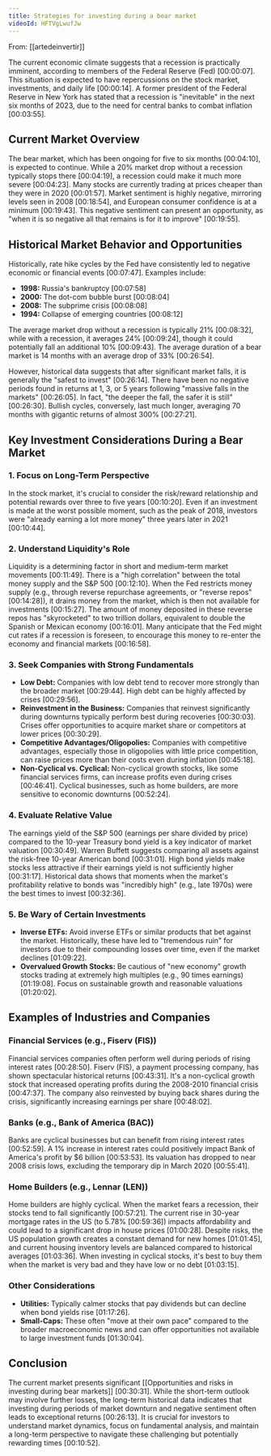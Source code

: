 ```yaml
---
title: Strategies for investing during a bear market
videoId: HFTVgLwufJw
---
```


From: [[artedeinvertir]] <br/> 

The current economic climate suggests that a recession is practically imminent, according to members of the Federal Reserve (Fed) <a class="yt-timestamp" data-t="00:00:07">[00:00:07]</a>. This situation is expected to have repercussions on the stock market, investments, and daily life <a class="yt-timestamp" data-t="00:00:14">[00:00:14]</a>. A former president of the Federal Reserve in New York has stated that a recession is "inevitable" in the next six months of 2023, due to the need for central banks to combat inflation <a class="yt-timestamp" data-t="00:03:55">[00:03:55]</a>.

## Current Market Overview
The bear market, which has been ongoing for five to six months <a class="yt-timestamp" data-t="00:04:10">[00:04:10]</a>, is expected to continue. While a 20% market drop without a recession typically stops there <a class="yt-timestamp" data-t="00:04:19">[00:04:19]</a>, a recession could make it much more severe <a class="yt-timestamp" data-t="00:04:23">[00:04:23]</a>. Many stocks are currently trading at prices cheaper than they were in 2020 <a class="yt-timestamp" data-t="00:01:57">[00:01:57]</a>. Market sentiment is highly negative, mirroring levels seen in 2008 <a class="yt-timestamp" data-t="00:18:54">[00:18:54]</a>, and European consumer confidence is at a minimum <a class="yt-timestamp" data-t="00:19:43">[00:19:43]</a>. This negative sentiment can present an opportunity, as "when it is so negative all that remains is for it to improve" <a class="yt-timestamp" data-t="00:19:55">[00:19:55]</a>.

## Historical Market Behavior and Opportunities
Historically, rate hike cycles by the Fed have consistently led to negative economic or financial events <a class="yt-timestamp" data-t="00:07:47">[00:07:47]</a>. Examples include:
*   **1998:** Russia's bankruptcy <a class="yt-timestamp" data-t="00:07:58">[00:07:58]</a>
*   **2000:** The dot-com bubble burst <a class="yt-timestamp" data-t="00:08:04">[00:08:04]</a>
*   **2008:** The subprime crisis <a class="yt-timestamp" data-t="00:08:08">[00:08:08]</a>
*   **1994:** Collapse of emerging countries <a class="yt-timestamp" data-t="00:08:12">[00:08:12]</a>

The average market drop without a recession is typically 21% <a class="yt-timestamp" data-t="00:08:32">[00:08:32]</a>, while with a recession, it averages 24% <a class="yt-timestamp" data-t="00:09:24">[00:09:24]</a>, though it could potentially fall an additional 10% <a class="yt-timestamp" data-t="00:09:43">[00:09:43]</a>. The average duration of a bear market is 14 months with an average drop of 33% <a class="yt-timestamp" data-t="00:26:54">[00:26:54]</a>.

However, historical data suggests that after significant market falls, it is generally the "safest to invest" <a class="yt-timestamp" data-t="00:26:14">[00:26:14]</a>. There have been no negative periods found in returns at 1, 3, or 5 years following "massive falls in the markets" <a class="yt-timestamp" data-t="00:26:05">[00:26:05]</a>. In fact, "the deeper the fall, the safer it is still" <a class="yt-timestamp" data-t="00:26:30">[00:26:30]</a>. Bullish cycles, conversely, last much longer, averaging 70 months with gigantic returns of almost 300% <a class="yt-timestamp" data-t="00:27:21">[00:27:21]</a>.

## Key Investment Considerations During a Bear Market
### 1. Focus on Long-Term Perspective
In the stock market, it's crucial to consider the risk/reward relationship and potential rewards over three to five years <a class="yt-timestamp" data-t="00:10:20">[00:10:20]</a>. Even if an investment is made at the worst possible moment, such as the peak of 2018, investors were "already earning a lot more money" three years later in 2021 <a class="yt-timestamp" data-t="00:10:44">[00:10:44]</a>.

### 2. Understand Liquidity's Role
Liquidity is a determining factor in short and medium-term market movements <a class="yt-timestamp" data-t="00:11:49">[00:11:49]</a>. There is a "high correlation" between the total money supply and the S&P 500 <a class="yt-timestamp" data-t="00:12:10">[00:12:10]</a>. When the Fed restricts money supply (e.g., through reverse repurchase agreements, or "reverse repos" <a class="yt-timestamp" data-t="00:14:28">[00:14:28]</a>), it drains money from the market, which is then not available for investments <a class="yt-timestamp" data-t="00:15:27">[00:15:27]</a>. The amount of money deposited in these reverse repos has "skyrocketed" to two trillion dollars, equivalent to double the Spanish or Mexican economy <a class="yt-timestamp" data-t="00:16:01">[00:16:01]</a>. Many anticipate that the Fed might cut rates if a recession is foreseen, to encourage this money to re-enter the economy and financial markets <a class="yt-timestamp" data-t="00:16:58">[00:16:58]</a>.

### 3. Seek Companies with Strong Fundamentals
*   **Low Debt:** Companies with low debt tend to recover more strongly than the broader market <a class="yt-timestamp" data-t="00:29:44">[00:29:44]</a>. High debt can be highly affected by crises <a class="yt-timestamp" data-t="00:29:56">[00:29:56]</a>.
*   **Reinvestment in the Business:** Companies that reinvest significantly during downturns typically perform best during recoveries <a class="yt-timestamp" data-t="00:30:03">[00:30:03]</a>. Crises offer opportunities to acquire market share or competitors at lower prices <a class="yt-timestamp" data-t="00:30:29">[00:30:29]</a>.
*   **Competitive Advantages/Oligopolies:** Companies with competitive advantages, especially those in oligopolies with little price competition, can raise prices more than their costs even during inflation <a class="yt-timestamp" data-t="00:45:18">[00:45:18]</a>.
*   **Non-Cyclical vs. Cyclical:** Non-cyclical growth stocks, like some financial services firms, can increase profits even during crises <a class="yt-timestamp" data-t="00:46:41">[00:46:41]</a>. Cyclical businesses, such as home builders, are more sensitive to economic downturns <a class="yt-timestamp" data-t="00:52:24">[00:52:24]</a>.

### 4. Evaluate Relative Value
The earnings yield of the S&P 500 (earnings per share divided by price) compared to the 10-year Treasury bond yield is a key indicator of market valuation <a class="yt-timestamp" data-t="00:30:49">[00:30:49]</a>. Warren Buffett suggests comparing all assets against the risk-free 10-year American bond <a class="yt-timestamp" data-t="00:31:01">[00:31:01]</a>. High bond yields make stocks less attractive if their earnings yield is not sufficiently higher <a class="yt-timestamp" data-t="00:31:17">[00:31:17]</a>. Historical data shows that moments when the market's profitability relative to bonds was "incredibly high" (e.g., late 1970s) were the best times to invest <a class="yt-timestamp" data-t="00:32:36">[00:32:36]</a>.

### 5. Be Wary of Certain Investments
*   **Inverse ETFs:** Avoid inverse ETFs or similar products that bet against the market. Historically, these have led to "tremendous ruin" for investors due to their compounding losses over time, even if the market declines <a class="yt-timestamp" data-t="01:09:22">[01:09:22]</a>.
*   **Overvalued Growth Stocks:** Be cautious of "new economy" growth stocks trading at extremely high multiples (e.g., 90 times earnings) <a class="yt-timestamp" data-t="01:19:08">[01:19:08]</a>. Focus on sustainable growth and reasonable valuations <a class="yt-timestamp" data-t="01:20:02">[01:20:02]</a>.

## Examples of Industries and Companies
### Financial Services (e.g., Fiserv (FIS))
Financial services companies often perform well during periods of rising interest rates <a class="yt-timestamp" data-t="00:28:50">[00:28:50]</a>. Fiserv (FIS), a payment processing company, has shown spectacular historical returns <a class="yt-timestamp" data-t="00:43:31">[00:43:31]</a>. It's a non-cyclical growth stock that increased operating profits during the 2008-2010 financial crisis <a class="yt-timestamp" data-t="00:47:37">[00:47:37]</a>. The company also reinvested by buying back shares during the crisis, significantly increasing earnings per share <a class="yt-timestamp" data-t="00:48:02">[00:48:02]</a>.

### Banks (e.g., Bank of America (BAC))
Banks are cyclical businesses but can benefit from rising interest rates <a class="yt-timestamp" data-t="00:52:59">[00:52:59]</a>. A 1% increase in interest rates could positively impact Bank of America's profit by $6 billion <a class="yt-timestamp" data-t="00:53:53">[00:53:53]</a>. Its valuation has dropped to near 2008 crisis lows, excluding the temporary dip in March 2020 <a class="yt-timestamp" data-t="00:55:41">[00:55:41]</a>.

### Home Builders (e.g., Lennar (LEN))
Home builders are highly cyclical. When the market fears a recession, their stocks tend to fall significantly <a class="yt-timestamp" data-t="00:57:21">[00:57:21]</a>. The current rise in 30-year mortgage rates in the US (to 5.78% <a class="yt-timestamp" data-t="00:59:36">[00:59:36]</a>) impacts affordability and could lead to a significant drop in house prices <a class="yt-timestamp" data-t="01:00:28">[01:00:28]</a>. Despite risks, the US population growth creates a constant demand for new homes <a class="yt-timestamp" data-t="01:01:45">[01:01:45]</a>, and current housing inventory levels are balanced compared to historical averages <a class="yt-timestamp" data-t="01:03:36">[01:03:36]</a>. When investing in cyclical stocks, it's best to buy them when the market is very bad and they have low or no debt <a class="yt-timestamp" data-t="01:03:15">[01:03:15]</a>.

### Other Considerations
*   **Utilities:** Typically calmer stocks that pay dividends but can decline when bond yields rise <a class="yt-timestamp" data-t="01:17:26">[01:17:26]</a>.
*   **Small-Caps:** These often "move at their own pace" compared to the broader macroeconomic news and can offer opportunities not available to large investment funds <a class="yt-timestamp" data-t="01:30:04">[01:30:04]</a>.

## Conclusion
The current market presents significant [[Opportunities and risks in investing during bear markets]] <a class="yt-timestamp" data-t="00:30:31">[00:30:31]</a>. While the short-term outlook may involve further losses, the long-term historical data indicates that investing during periods of market downturn and negative sentiment often leads to exceptional returns <a class="yt-timestamp" data-t="00:26:13">[00:26:13]</a>. It is crucial for investors to understand market dynamics, focus on fundamental analysis, and maintain a long-term perspective to navigate these challenging but potentially rewarding times <a class="yt-timestamp" data-t="00:10:52">[00:10:52]</a>.